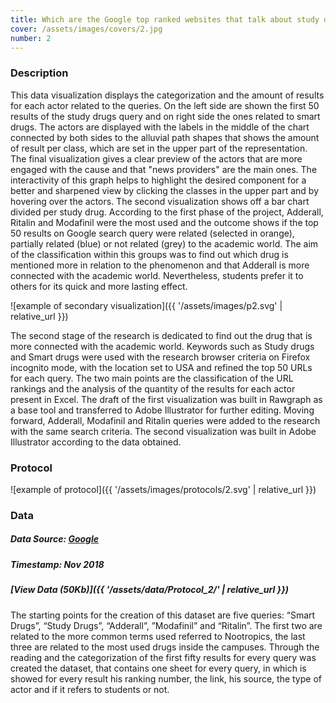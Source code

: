 ```yaml
---
title: Which are the Google top ranked websites that talk about study drugs and which drug is more connected with the academic world?
cover: /assets/images/covers/2.jpg
number: 2
---
```

### Description
This data visualization displays the categorization and the amount of results for each actor related to the queries. On the left side are shown the first 50 results of the study drugs query and on right side the ones related to smart drugs. The actors are displayed with the labels in the middle of the chart connected by both sides to the alluvial path shapes that shows the amount of result per class, which are set in the upper part of the representation. The final visualization gives a clear preview of the actors that are more engaged with the cause and that "news providers" are the main ones. The interactivity of this graph helps to highlight the desired component for a better and sharpened view by clicking the classes in the upper part and by hovering over the actors. The second visualization shows off a bar chart divided per study drug. According to the first phase of the project, Adderall, Ritalin and Modafinil were the most used and the outcome shows if the top 50 results on Google search query were related (selected in orange), partially related (blue) or not related (grey) to the academic world. The aim of the classification within this groups was to find out which drug is mentioned more in relation to the phenomenon and that Adderall is more connected with the academic world. Nevertheless, students prefer it to others for its quick and more lasting effect.


![example of secondary visualization]({{ '/assets/images/p2.svg' | relative_url }})

The second stage of the research is dedicated to find out the drug that is more connected with the academic world. Keywords such as Study drugs and Smart drugs were used with the research browser criteria on Firefox incognito mode, with the location set to USA and refined the top 50 URLs for each query. The two main points are the classification of the URL rankings and the analysis of the quantity of the results for each actor present in Excel. The draft of the first visualization was built in Rawgraph as a base tool and transferred to Adobe Illustrator for further editing. Moving forward, Adderall, Modafinil and Ritalin queries were added to the research with the same search criteria. The second visualization was built in Adobe Illustrator according to the data obtained.

### Protocol
![example of protocol]({{ '/assets/images/protocols/2.svg' | relative_url }})



### Data
##### Data Source: [Google](https://www.google.com/)
##### Timestamp: Nov 2018
##### [View Data (50Kb)]({{ '/assets/data/Protocol_2/' | relative_url }})
The starting points for the creation of this dataset are five queries: “Smart Drugs”, “Study Drugs”, “Adderall”, ”Modafinil” and “Ritalin”. The first two are related to the more common terms used referred to Nootropics, the last three are related to the most used drugs inside the campuses.  Through the reading and the categorization of the first fifty results for every query was created the dataset, that contains one sheet for every query, in which is showed for every result his ranking number, the link, his source, the type of actor and if it refers to students or not.
